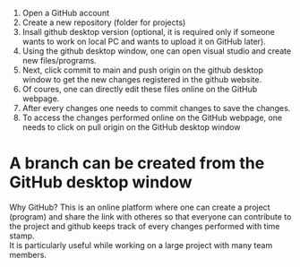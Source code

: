 1. Open a GitHub account
2. Create a new repository (folder for projects)
3. Insall github desktop version (optional, it is required only if someone wants to work on local PC and wants to upload it on GitHub later).
4. Using the github desktop window, one can open visual studio and create new files/programs.
5. Next, click commit to main and push origin on the github desktop window to get the new changes registered in the github website.
6. Of coures, one can directly edit these files online on the GitHub webpage.
7. After every changes one needs to commit changes to save the changes.
8. To access the changes performed online on the GitHub webpage, one needs to click on pull origin on the GitHub desktop window 



# A branch can be created from the GitHub desktop window



Why GitHub?
This is an online platform where one can create a project (program) and share the link with otheres so that everyone can contribute to the project and github keeps track of every changes performed with time stamp.  
It is particularly useful while working on a large project with many team members.


